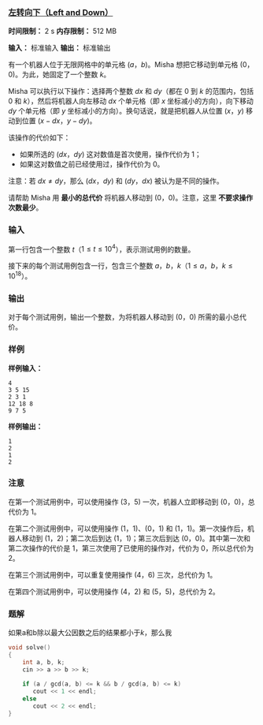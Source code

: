 ### [左转向下（Left and Down）](https://codeforces.com/contest/2125/problem/B)

**时间限制：** 2 s
**内存限制：** 512 MB

**输入：** 标准输入
**输出：** 标准输出



有一个机器人位于无限网格中的单元格 $(a$，$b)$。Misha 想把它移动到单元格 $(0$，$0)$。为此，她固定了一个整数 $k$。

Misha 可以执行以下操作：选择两个整数 $dx$ 和 $dy$（都在 $0$ 到 $k$ 的范围内，包括 $0$ 和 $k$），然后将机器人向左移动 $dx$ 个单元格（即 $x$ 坐标减小的方向），向下移动 $dy$ 个单元格（即 $y$ 坐标减小的方向）。换句话说，就是把机器人从位置 $(x$，$y)$ 移动到位置 $(x - dx$，$y - dy)$。

该操作的代价如下：

- 如果所选的 $(dx$，$dy)$ 这对数值是首次使用，操作代价为 $1$；
- 如果这对数值之前已经使用过，操作代价为 $0$。

注意：若 $dx \ne dy$，那么 $(dx$，$dy)$ 和 $(dy$，$dx)$ 被认为是不同的操作。

请帮助 Misha 用 **最小的总代价** 将机器人移动到 $(0$，$0)$。注意，这里 **不要求操作次数最少**。







### 输入

第一行包含一个整数 $t$（$1 \le t \le 10^4$），表示测试用例的数量。

接下来的每个测试用例包含一行，包含三个整数 $a$，$b$，$k$（$1 \le a$，$b$，$k \le 10^{18}$）。





### 输出

对于每个测试用例，输出一个整数，为将机器人移动到 $(0$，$0)$ 所需的最小总代价。





### 样例

**样例输入：**

```
4
3 5 15
2 3 1
12 18 8
9 7 5
```



**样例输出：**

```
1
2
1
2
```





### 注意

在第一个测试用例中，可以使用操作 $(3$，$5)$ 一次，机器人立即移动到 $(0$，$0)$，总代价为 $1$。

在第二个测试用例中，可以使用操作 $(1$，$1)$、$(0$，$1)$ 和 $(1$，$1)$。第一次操作后，机器人移动到 $(1$，$2)$；第二次后到达 $(1$，$1)$；第三次后到达 $(0$，$0)$。其中第一次和第二次操作的代价是 $1$，第三次使用了已使用的操作对，代价为 $0$，所以总代价为 $2$。

在第三个测试用例中，可以重复使用操作 $(4$，$6)$ 三次，总代价为 $1$。

在第四个测试用例中，可以使用操作 $(4$，$2)$ 和 $(5$，$5)$，总代价为 $2$。





### 题解

如果a和b除以最大公因数之后的结果都小于$k$，那么我



```cpp
void solve()  
{  
    int a, b, k;  
    cin >> a >> b >> k;  
      
    if (a / gcd(a, b) <= k && b / gcd(a, b) <= k)  
       cout << 1 << endl;  
    else  
       cout << 2 << endl;  
}
```